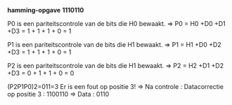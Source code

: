 **hamming-opgave**
**1110110**

P0 is een pariteitscontrole van de bits die H0 bewaakt. 
=> P0 = H0 +D0 +D1 +D3 = 1 + 1 + 1 + 0 = 1

P1 is een pariteitscontrole van de bits die H1 bewaakt. 
=> P1 = H1 +D0 +D2 +D3 = 1 + 1 + 1 + 0 = 1

P2 is een pariteitscontrole van de bits die H1 bewaakt. 
=> P2 = H2 +D1 +D2 +D3 = 0 + 1 + 1 + 0 = 0

(P2P1P0)2=011=3 
Er is een fout op positie 3!
=> Na controle : Datacorrectie op positie 3 : 1100110 => Data : 0110 


